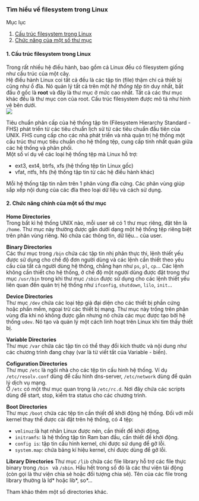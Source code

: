 ### Tìm hiểu về filesystem trong Linux  
Mục lục  
1. [Cấu trúc filesystem trong Linux](#1)  
2. [Chức năng của một số thư mục](#2)   

<a name ="1"></a>

#### 1. Cấu trúc filesystem trong Linux  
Trong rất nhiều hệ điều hành, bao gồm cả Linux đều có filesystem giống như cấu trúc của một cây.  
Hệ điều hành Linux coi tất cả đều là các tập tin (file) thậm chí cả thiết bị cũng như ổ đĩa. Nó quản lý tất cả trên một *hệ thống tệp tin* duy nhất, bắt đầu ở gốc là **root** và đây là thư mục ở mức cao nhất. Tất cả các thư mục khác đều là thư mục con của root. Cấu trúc filesystem được mô tả như hình vẽ bên dưới.  
<img src="https://i.imgur.com/Ktiufc4.png">  

Tiêu chuẩn phân cấp của hệ thống tập tin (Filesystem Hierarchy Standard - FHS) phát triển từ các tiêu chuẩn lịch sử từ các tiêu chuẩn đầu tiên của UNIX. FHS cung cấp cho các nhà phát triển và nhà quản trị hệ thống  một cấu trúc thư mục tiêu chuẩn cho hệ thống tệp, cung cấp tính nhất quán giữa các hệ thống và phân phối.  
Một số ví dụ về các loại hệ thống tệp mà Linux hỗ trợ:  
- ext3, ext4, btrfs, xfs (hệ thống tệp tin Linux gốc)  
- vfat, ntfs, hfs (hệ thống tập tin từ các hệ điều hành khác)   

Mỗi hệ thống tập tin nằm trên 1 phân vùng đĩa cứng. Các phân vùng giúp sắp xếp nội dung của các đĩa theo loại dữ liệu và cách sử dụng.   
<a name="2"></a>

#### 2. Chức năng chính của một số thư mục  

**Home Directories**  
Trong bất kì hệ thống UNIX nào, mỗi user sẽ có 1 thư mục riêng, đặt tên là `/home`. Thư mục này thường được gắn dưới dạng một hệ thống tệp riêng biệt trên phân vùng riêng. Nó chứa các thông tin, dữ liệu... của user.  

**Binary Directories**   
Các thư mục trong `/bin` chứa các tập tin nhị phân thực thi, lệnh thiết yếu được sử dụng cho chế độ đơn người dùng và các lệnh cần thiết theo yêu cầu của tất cả người dùng hệ thống, chẳng hạn như `ps`, `pl`, `cp`... Các lệnh không cần thiết cho hệ thống, ở chế độ một người dùng được đặt trong thư mục `/usr/bin` trong khi thư mục `/sbin` được sử dụng cho các lệnh thiết yếu liên quan đến quản trị hệ thống như `ifconfig`, `shutdown`, `lilo`, `init`...  

**Device Directories**  
Thư mục `/dev` chứa các loại tệp giả đại diện cho các thiết bị phần cứng hoặc phần mềm, ngoại trừ các thiết bị mạng. Thư mục này trống trên phân vùng đĩa khi nó không được gắn nhưng nó chứa các mục được tạo bởi hệ thống `udev`. Nó tạo và quản lý một cách linh hoạt trên Linux khi tìm thấy thiết bị.  

**Variable Directories**  
Thư mục `/var` chứa các tập tin có thể thay đổi kích thước và nội dung như các chương trình đang chạy (var là từ viết tắt của Variable - biến).    

**Cofiguration Directories**  
Thư mục `/etc` là ngôi nhà cho các tệp tin cấu hình hệ thống. Ví dụ `/etc/resolv.conf` dùng để cấu hình dns-server, `/etc/network` dùng để quản lý dịch vụ mạng.  
Ở `/etc` có một thư mục quan trọng là `/etc/rc.d`. Nơi đây chứa các scripts dùng để start, stop, kiểm tra status cho các chương trình. 

**Boot Directories**  
Thư mục `/boot` chứa các tệp tin cần thiết để khởi động hệ thống. Đối với mỗi kernel thay thế được cài đặt trên hệ thống, có 4 tệp:   
- `vmlinuz`:là hạt nhân Linux được nén, cần thiết để khởi động.  
- `initramfs`: là hệ thống tập tin Ram ban đầu, cần thiết để khởi động.  
- `config is`:  tập tin cấu hình kernel, chỉ được sử dụng để gỡ lỗi.  
- `system.map`: chứa bảng kí hiệu kernel, chỉ được dùng để gỡ lỗi.  

**Library Directories**
Thư mục `/lib` chứa các file library hỗ trợ các file thực binary trong `/bin ` và `/sbin`. Hầu hết trong số đó là các thư viện tải động (còn gọi là thư viện chia sẻ hoặc đối tượng chia sẻ).
Tên của các file trong library thường là ld* hoặc lib*, so*...  

Tham khảo thêm một số directories khác.

